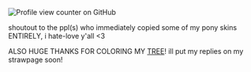 ![Profile view counter on GitHub](https://komarev.com/ghpvc/?username=shiningumbreon)

shoutout to the ppl(s) who immediately copied some of my pony skins ENTIRELY, i hate-love y'all <3 

ALSO HUGE THANKS FOR COLORING MY [TREE](https://colormytree.me/2024/01JE9BFHHT5JXFM1W4WKA4SYAV)! ill put my replies on my strawpage soon!

